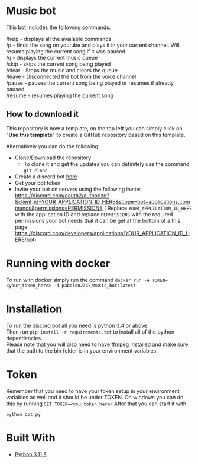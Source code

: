 # Music bot
This bot includes the following commands:

/help - displays all the available commands\
/p <keywords> - finds the song on youtube and plays it in your current channel. Will resume playing the current song if it was paused\
/q - displays the current music queue\
/skip - skips the current song being played\
/clear - Stops the music and clears the queue\
/leave - Disconnected the bot from the voice channel\
/pause - pauses the current song being played or resumes if already paused\
/resume - resumes playing the current song

## How to download it

This repository is now a template, on the top left you can simply click on "**Use this template**" to create a GitHub
repository based on this template.

Alternatively you can do the following:

- Clone/Download the repository
  - To clone it and get the updates you can definitely use the command
    `git clone`
- Create a discord bot [here](https://discord.com/developers/applications)
- Get your bot token
- Invite your bot on servers using the following invite:
  https://discord.com/oauth2/authorize?&client_id=YOUR_APPLICATION_ID_HERE&scope=bot+applications.commands&permissions=PERMISSIONS (
  Replace `YOUR_APPLICATION_ID_HERE` with the application ID and replace `PERMISSIONS` with the required permissions
  your bot needs that it can be get at the bottom of a this
  page https://discord.com/developers/applications/YOUR_APPLICATION_ID_HERE/bot)

# Running with docker
To run with docker simply run the command `docker run -e TOKEN=<your_token_here> -d pabolo02345/music_bot:latest`

# Installation
To run the discord bot all you need is python 3.4 or above.\
Then run `pip install -r requirements.txt` to install all of the python dependencies.\
Please note that you will also need to have [ffmpeg](https://ffmpeg.org/download.html) installed and make sure that the path to the bin folder is in your environment variables. 

# Token
Remember that you need to have your token setup in your environment variables as well and it should be under TOKEN. On windows you can do this by running 
`SET TOKEN=<you_token_here>`
After that you can start it with

```
python bot.py
```

# Built With

- [Python 3.11.5](https://www.python.org/)

